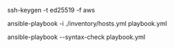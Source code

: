 ssh-keygen -t ed25519 -f aws

ansible-playbook -i ./inventory/hosts.yml playbook.yml

ansible-playbook --syntax-check playbook.yml
